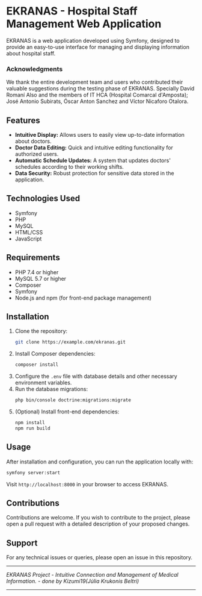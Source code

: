 # EKRANAS - Hospital Staff Management Web Application

EKRANAS is a web application developed using Symfony, designed to provide an easy-to-use interface for managing and displaying information about hospital staff.

### Acknowledgments
We thank the entire development team and users who contributed their valuable suggestions during the testing phase of EKRANAS. Specially David Romaní Also and the members of IT HCA (Hospital Comarcal d'Amposta); José Antonio Subirats, Óscar Anton Sanchez and Víctor Nicaforo Otalora.
## Features

- **Intuitive Display:** Allows users to easily view up-to-date information about doctors.
- **Doctor Data Editing:** Quick and intuitive editing functionality for authorized users.
- **Automatic Schedule Updates:** A system that updates doctors' schedules according to their working shifts.
- **Data Security:** Robust protection for sensitive data stored in the application.

## Technologies Used

- Symfony
- PHP
- MySQL
- HTML/CSS
- JavaScript

## Requirements

- PHP 7.4 or higher
- MySQL 5.7 or higher
- Composer
- Symfony
- Node.js and npm (for front-end package management)

## Installation

1. Clone the repository:
   ```bash
   git clone https://example.com/ekranas.git
   ```
2. Install Composer dependencies:
   ```bash
   composer install
   ```
3. Configure the `.env` file with database details and other necessary environment variables.
4. Run the database migrations:
   ```bash
   php bin/console doctrine:migrations:migrate
   ```
5. (Optional) Install front-end dependencies:
   ```bash
   npm install
   npm run build
   ```

## Usage

After installation and configuration, you can run the application locally with:

```bash
symfony server:start
```

Visit `http://localhost:8000` in your browser to access EKRANAS.

## Contributions

Contributions are welcome. If you wish to contribute to the project, please open a pull request with a detailed description of your proposed changes.

## Support

For any technical issues or queries, please open an issue in this repository.


---

*EKRANAS Project - Intuitive Connection and Management of Medical Information. - done by Kizumi19(Júlia Krukonis Beltri)*

---


